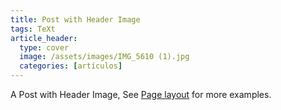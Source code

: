 ```yaml
---
title: Post with Header Image
tags: TeXt
article_header:
  type: cover
  image: /assets/images/IMG_5610 (1).jpg
  categories: [artículos]
---
```


A Post with Header Image, See [Page layout](https://kitian616.github.io/jekyll-TeXt-theme/samples.html#page-layout) for more examples.

<!--more-->
